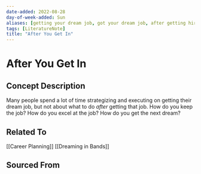 ```yaml
---
date-added: 2022-08-28
day-of-week-added: Sun
aliases: [getting your dream job, got your dream job, after getting hired, new dream]
tags: [LiteratureNote]
title: "After You Get In"
---
```


# After You Get In

## Concept Description
Many people spend a lot of time strategizing and executing on getting their dream job, but not about what to do _after_ getting that job. 
	How do you keep the job?
	How do you excel at the job?
	How do you get the next dream?



## Related To
[[Career Planning]]
[[Dreaming in Bands]]


## Sourced From



